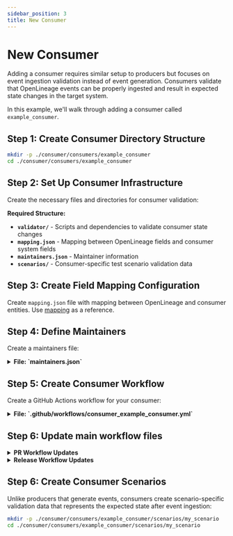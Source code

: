 ```yaml
---
sidebar_position: 3
title: New Consumer
---
```


# New Consumer

Adding a consumer requires similar setup to producers but focuses on event ingestion validation instead of event generation. Consumers validate that OpenLineage events can be properly ingested and result in expected state changes in the target system.

In this example, we'll walk through adding a consumer called `example_consumer`.

## Step 1: Create Consumer Directory Structure

```bash
mkdir -p ./consumer/consumers/example_consumer
cd ./consumer/consumers/example_consumer
```

## Step 2: Set Up Consumer Infrastructure
Create the necessary files and directories for consumer validation:

**Required Structure:**
- **`validator/`** - Scripts and dependencies to validate consumer state changes
- **`mapping.json`** - Mapping between OpenLineage fields and consumer system fields
- **`maintainers.json`** - Maintainer information
- **`scenarios/`** - Consumer-specific test scenario validation data


## Step 3: Create Field Mapping Configuration
Create `mapping.json` file with mapping between OpenLineage and consumer entities. Use [mapping](../structure.md#mapping) as a reference.

## Step 4: Define Maintainers
Create a maintainers file:

<details>
<summary><strong>File: `maintainers.json`</strong></summary>

```json
[
  {
    "type": "maintainer",
    "github-name": "your_github_user",
    "email": "your.email@example.com",
    "link": ""
  }
]
```

</details>

## Step 5: Create Consumer Workflow
Create a GitHub Actions workflow for your consumer:

<details>
<summary><strong>File: `.github/workflows/consumer_example_consumer.yml`</strong></summary>

```yaml
name: Example Consumer

on:
  workflow_call:
    secrets:
      # Add any required secrets for your consumer
      secret1:
        required: true
    inputs:
      input1:
        description: "example input"
        type: string

permissions:
  contents: read

jobs:
  run-example-consumer-tests:
    runs-on: ubuntu-latest
    steps:
    - uses: actions/checkout@v4
    
    - name: Set up Python 3.11
      uses: actions/setup-python@v5
      with:
        python-version: "3.11"
    
    
    - name: Start Consumer Instance 
      run: |
        # Start consumer instance, as many consumers are services that do not need starting up, this one is optional
    
    - name: Run consumer validation
      run: |
        # We don't have standardized step to validate the Consumer API as they have different structures
        # This step should produce report file.
    
    - name: Terminate consumer instance
      run: |
        # Terminate consumer instance, as many consumers are services that do not need starting up, this one is optional
    
    - uses: actions/upload-artifact@v4
      with:
        name: example-consumer-report
        path: example-consumer-report.json
        retention-days: 1
```

</details>


## Step 6: Update main workflow files

<details>
<summary><strong>PR Workflow Updates</strong></summary>

```yaml
  initialize_workflow:
    outputs:
    # ...  
      run_consumer: ${{ steps.get-changed.outputs.example_consumer_changed }}
    steps:
       - name: get changed files
         id: get-changed
         run: |
          # ...
          example_consumer=$(check_path "consumer/example_consumer/" "example_consumer_changed")
          
          if [[ $scenarios || $dataplex || $spark_dataproc || $example_consumer ]]; then
              echo "any_changed=true" >> $GITHUB_OUTPUT
          fi
   

  example_consumer:
    needs: 
      - initialize_workflow
      - scenarios
    if: ${{ needs.initialize_workflow.outputs.run_example_consumer == 'true' }}
    uses: ./.github/workflows/consumer_example_consumer.yml
    secrets:
      secret1: ${{ secrets.SECRET1 }}
    with:
      input1: ""

  collect-and-compare-reports:
    needs:
      # ... other consumers
      - example_consumer

```
</details>

<details>
<summary><strong>Release Workflow Updates</strong></summary>

```yaml
on:
  workflow_dispatch:
    inputs:
       #...
      example_consumer_matrix:
        description: 'Overwrite matrix for example_consumer tests'
        required: false
jobs:
  initialize_workflow:
    outputs:
      # ...
      run_example_consumer: ${{ github.event.inputs.run_example_consumer || 'true' }}
    steps:
      - name: set-matrix-values
        id: set-matrix-values
        run: |
          # ...
          echo "example_consumer_matrix=$(get_matrix example_consumer)" >> $GITHUB_OUTPUT
           
  example_consumer:
    needs: initialize_workflow
    if: ${{ needs.initialize_workflow.outputs.run_example_consumer == 'true' }}
    uses: ./.github/workflows/consumer_example_consumer.yml
    strategy:
      matrix: ${{ fromJson(needs.initialize_workflow.outputs.example_consumer_matrix) }}
    secrets:
      secret1: ${{ secrets.SECRET1 }}
    with:
      input1: ""

      
  collect-and-compare-reports:
    needs:
      # ... other consumers
      - example_consumer
```
</details>





## Step 6: Create Consumer Scenarios
Unlike producers that generate events, consumers create scenario-specific validation data that represents the expected state after event ingestion:

```bash
mkdir -p ./consumer/consumers/example_consumer/scenarios/my_scenario
cd ./consumer/consumers/example_consumer/scenarios/my_scenario
```




